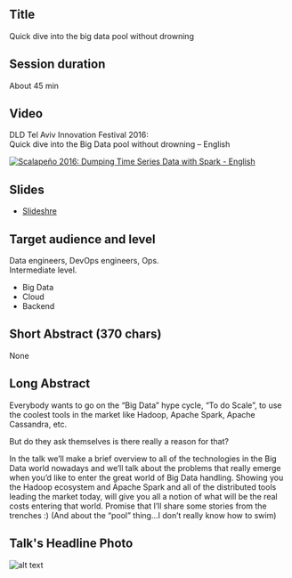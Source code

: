 ## Title

Quick dive into the big data pool without drowning

## Session duration

About 45 min

## Video

DLD Tel Aviv Innovation Festival 2016:  
Quick dive into the Big Data pool without drowning – English

[![Scalapeño 2016: Dumping Time Series Data with Spark  - English](http://img.youtube.com/vi/6i3Hp-Ozkeg/0.jpg)](http://www.youtube.com/watch?v=6i3Hp-Ozkeg)

## Slides

- [Slideshre](https://www.slideshare.net/demibenari/quick-dive-into-the-big-data-pool-without-drowning) 

## Target audience and level

Data engineers, DevOps engineers, Ops.  
Intermediate level.

- Big Data
- Cloud
- Backend 

## Short Abstract (370 chars)

None

## Long Abstract

Everybody wants to go on the “Big Data” hype cycle, “To do Scale”, to use the coolest tools in the market like Hadoop, Apache Spark, Apache Cassandra, etc. 

But do they ask themselves is there really a reason for that? 

In the talk we’ll make a brief overview to all of the technologies in the Big Data world nowadays and we’ll talk about the problems that really emerge when you’d like to enter the great world of Big Data handling. 
Showing you the Hadoop ecosystem and Apache Spark and all of the distributed tools leading the market today, will give you all a notion of what will be the real costs entering that world. 
Promise that I’ll share some stories from the trenches :) 
(And about the “pool” thing...I don’t really know how to swim)

## Talk's Headline Photo

![alt text]( "None")
